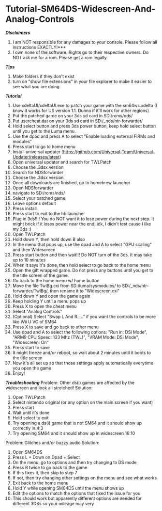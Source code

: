 # Tutorial-SM64DS-Widescreen-And-Analog-Controls

***Disclaimers***
1. I am NOT responsible for any damages to your console. Please follow all instructions EXACTLY!***
2. I own none of the software. Rights go to their respective owners. Do NOT ask me for a rom. Please get a rom legally.

***Tips***
1. Make folders if they don't exist
2. turn on "show file extensions" in your file explorer to make it easier to see what you are doing

***Tutorial***
1. Use xdeltaUI/xdeltaUI.exe to patch your game with the sm64ws.xdelta (I know it works for US version 1.1. Dunno if it'll work for other regions)
2. Put the patched game on your 3ds sd card in SD:/roms/nds/
3. Put usercheat.dat on your 3ds sd card in SD:/_nds/ntr-forwarder/
4. Hold select button and press 3ds power button, keep hold select button until you get to the Luma menu.
5. Use the dpad and press A to select "Enable loading external FIRMs and modules"
6. Press start to go to home menu
7. Install universal updater (https://github.com/Universal-Team/Universal-Updater/releases/latest)
8. Open universal updater and search for TWLPatch
9. Choose the .3dsx version
10. Search for NDSforwarder
11. Choose the .3dsx version
12. Once all downloads are finished, go to homebrew launcher
13. Open NDSforwarder
12. navigate to SD:/roms/nds/
13. Select your patched game
14. Leave options default
15. Press install
16. Press start to exit to the hb launcher
17. Plug in 3ds!!!! You do NOT want it to lose power during the next step. It might brick if it loses power near the end, idk, I didn't test cause I like my 3ds :)
18. Open TWLPatch
19. Hold down Y, then hold down B also
20. In the menu that pops up, use the dpad and A to select "GPU scaling" and then Widescreen
21. Press start button and then wait!!! Do NOT turn of the 3ds. It may take up to 10 minutes
23. When it says it's done, then hold select to go back to the home menu
25. Open the gift wrapped game. Do not press any buttons until you get to the title screen of the game.
26. Go back to the home menu w/ home button
24. Move the file TwlBg.cxi from SD:/luma/sysmodules/ to SD:/_nds/ntr-forwarder/TwlBg/, then rename it to "Widescreen.cxi"
27. Hold down Y and open the game again
28. Keep holding Y until a menu pops up
29. Press X to open the cheat menu
30. Select "Analog Controls"
31. (Optional) Select "Swap L And R....." if you want the controls to be more like Wii U VC of SM64
32. Press X to save and go back to other menu
30. Use dpad and A to select the following options: "Run in: DSi Mode", "ARM9 CPU Speed: 133 Mhz (TWL)", "VRAM Mode: DSi Mode", "Widescreen: On"
31. Press start to save
32. It might freeze and/or reboot, so wait about 2 minutes until it boots to the title screen
33. Now it's all set up so that those settings apply automatically everytime you open the game
34. Enjoy!

***Troubleshooting***
Problem: Other ds(i) games are affected by the widescreen and look all stretched!
Solution:
1. Open TWLPatch
2. Select nintendo original (or any option on the main screen if you want)
3. Press start
4. Wait until it's done
5. Hold select to exit
6. Try opening a ds(i) game that is not SM64 and it should show up correctly in 4:3
7. Try opening SM64 and it should show up in widescreen 16:10

Problem: Glitches and/or buzzy audio
Solution:
1. Open SM64DS
2. Press L + Down on Dpad + Select
3. On the menu, go to options and then try changing to DS mode
4. Press B twice to go back to the game
5. If this fixes it, then skip to step 7
6. If not, then try changing other settings on the menu and see what works
7. Exit back to the home menu
8. Hold Y while opening SM64DS until the menu shows up
9. Edit the options to match the options that fixed the issue for you
10. This should work but apparently different options are needed for different 3DSs so your mileage may very
